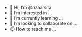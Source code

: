 - 👋 Hi, I’m @rizaarsita
- 👀 I’m interested in ...
- 🌱 I’m currently learning ...
- 💞️ I’m looking to collaborate on ...
- 📫 How to reach me ...

<!---
rizaarsita/rizaarsita is a ✨ special ✨ repository because its `README.md` (this file) appears on your GitHub profile.
You can click the Preview link to take a look at your changes.
--->
